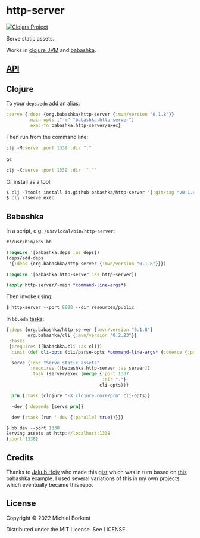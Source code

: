 # http-server

[![Clojars Project](https://img.shields.io/clojars/v/org.babashka/http-server.svg)](https://clojars.org/org.babashka/http-server)

Serve static assets.

Works in [clojure JVM](#clojure) and [babashka](#babashka).

## [API](API.md)

## Clojure

To your `deps.edn` add an alias:

``` clojure
:serve {:deps {org.babashka/http-server {:mvn/version "0.1.8"}}
        :main-opts ["-m" "babashka.http-server"]
        :exec-fn babashka.http-server/exec}
```

Then run from the command line:

``` clojure
clj -M:serve :port 1339 :dir "."
```

or:

``` clojure
clj -X:serve :port 1339 :dir '"."'
```

Or install as a tool:

``` clojure
$ clj -Ttools install io.github.babashka/http-server '{:git/tag "v0.1.8"}' :as serve
$ clj -Tserve exec
```

## Babashka

In a script, e.g. `/usr/local/bin/http-server`:

``` clojure
#!/usr/bin/env bb

(require '[babashka.deps :as deps])
(deps/add-deps
 '{:deps {org.babashka/http-server {:mvn/version "0.1.8"}}})

(require '[babashka.http-server :as http-server])

(apply http-server/-main *command-line-args*)
```

Then invoke using:

``` clojure
$ http-server --port 8888 --dir resources/public
```

In `bb.edn` [tasks](https://book.babashka.org/#tasks):

``` clojure
{:deps {org.babashka/http-server {:mvn/version "0.1.8"}
        org.babashka/cli {:mvn/version "0.2.23"}}
 :tasks
 {:requires ([babashka.cli :as cli])
  :init (def cli-opts (cli/parse-opts *command-line-args* {:coerce {:port :int}}))

  serve {:doc "Serve static assets"
         :requires ([babashka.http-server :as server])
         :task (server/exec (merge {:port 1337
                                    :dir "."}
                                   cli-opts))}

  prn {:task (clojure "-X clojure.core/prn" cli-opts)}

  -dev {:depends [serve prn]}

  dev {:task (run '-dev {:parallel true})}}}
```

``` clojure
$ bb dev --port 1338
Serving assets at http://localhost:1338
{:port 1338}
```

## Credits

Thanks to [Jakub Holy](https://github.com/holyjak) who made this
[gist](https://gist.github.com/holyjak/36c6284c047ffb7573e8a34399de27d8) which
was in turn based on
[this](https://github.com/babashka/babashka/blob/master/examples/image-viewer.clj)
babashka example. I used several variations of this in my own projects, which
eventually became this repo.

## License

Copyright © 2022 Michiel Borkent

Distributed under the MIT License. See LICENSE.

